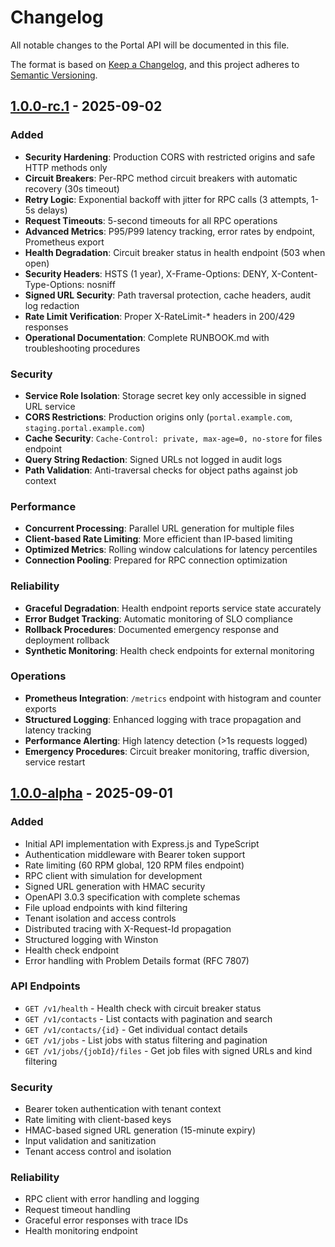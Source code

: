 # Changelog

All notable changes to the Portal API will be documented in this file.

The format is based on [Keep a Changelog](https://keepachangelog.com/en/1.0.0/),
and this project adheres to [Semantic Versioning](https://semver.org/spec/v2.0.0.html).

## [1.0.0-rc.1] - 2025-09-02

### Added
- **Security Hardening**: Production CORS with restricted origins and safe HTTP methods only
- **Circuit Breakers**: Per-RPC method circuit breakers with automatic recovery (30s timeout)
- **Retry Logic**: Exponential backoff with jitter for RPC calls (3 attempts, 1-5s delays)
- **Request Timeouts**: 5-second timeouts for all RPC operations
- **Advanced Metrics**: P95/P99 latency tracking, error rates by endpoint, Prometheus export
- **Health Degradation**: Circuit breaker status in health endpoint (503 when open)
- **Security Headers**: HSTS (1 year), X-Frame-Options: DENY, X-Content-Type-Options: nosniff
- **Signed URL Security**: Path traversal protection, cache headers, audit log redaction
- **Rate Limit Verification**: Proper X-RateLimit-* headers in 200/429 responses
- **Operational Documentation**: Complete RUNBOOK.md with troubleshooting procedures

### Security
- **Service Role Isolation**: Storage secret key only accessible in signed URL service
- **CORS Restrictions**: Production origins only (`portal.example.com`, `staging.portal.example.com`)
- **Cache Security**: `Cache-Control: private, max-age=0, no-store` for files endpoint
- **Query String Redaction**: Signed URLs not logged in audit logs
- **Path Validation**: Anti-traversal checks for object paths against job context

### Performance
- **Concurrent Processing**: Parallel URL generation for multiple files
- **Client-based Rate Limiting**: More efficient than IP-based limiting
- **Optimized Metrics**: Rolling window calculations for latency percentiles
- **Connection Pooling**: Prepared for RPC connection optimization

### Reliability
- **Graceful Degradation**: Health endpoint reports service state accurately
- **Error Budget Tracking**: Automatic monitoring of SLO compliance
- **Rollback Procedures**: Documented emergency response and deployment rollback
- **Synthetic Monitoring**: Health check endpoints for external monitoring

### Operations
- **Prometheus Integration**: `/metrics` endpoint with histogram and counter exports
- **Structured Logging**: Enhanced logging with trace propagation and latency tracking
- **Performance Alerting**: High latency detection (>1s requests logged)
- **Emergency Procedures**: Circuit breaker monitoring, traffic diversion, service restart

## [1.0.0-alpha] - 2025-09-01

### Added
- Initial API implementation with Express.js and TypeScript
- Authentication middleware with Bearer token support
- Rate limiting (60 RPM global, 120 RPM files endpoint)
- RPC client with simulation for development
- Signed URL generation with HMAC security
- OpenAPI 3.0.3 specification with complete schemas
- File upload endpoints with kind filtering
- Tenant isolation and access controls
- Distributed tracing with X-Request-Id propagation
- Structured logging with Winston
- Health check endpoint
- Error handling with Problem Details format (RFC 7807)

### API Endpoints
- `GET /v1/health` - Health check with circuit breaker status
- `GET /v1/contacts` - List contacts with pagination and search
- `GET /v1/contacts/{id}` - Get individual contact details
- `GET /v1/jobs` - List jobs with status filtering and pagination  
- `GET /v1/jobs/{jobId}/files` - Get job files with signed URLs and kind filtering

### Security
- Bearer token authentication with tenant context
- Rate limiting with client-based keys
- HMAC-based signed URL generation (15-minute expiry)
- Input validation and sanitization
- Tenant access control and isolation

### Reliability
- RPC client with error handling and logging
- Request timeout handling
- Graceful error responses with trace IDs
- Health monitoring endpoint

[1.0.0-rc.1]: https://github.com/portal/api/compare/v1.0.0-alpha...v1.0.0-rc.1
[1.0.0-alpha]: https://github.com/portal/api/releases/tag/v1.0.0-alpha
